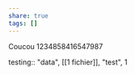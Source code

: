 ```yaml
---
share: true
tags: []
---
```



Coucou
1234858416547987

testing:: "data", [[1 fichier]], "test", 1


